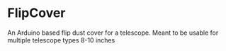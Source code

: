 # FlipCover
An Arduino based flip dust cover for a telescope. Meant to be usable for multiple telescope types 8-10 inches
